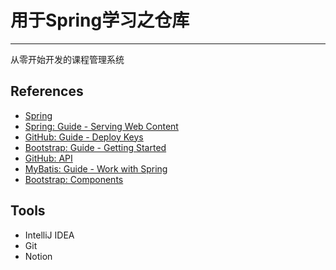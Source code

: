 # 用于Spring学习之仓库

---

从零开始开发的课程管理系统

## References

* [Spring](https://spring.io/guides)
* [Spring: Guide - Serving Web Content](https://spring.io/guides/gs/serving-web-content/)
* [GitHub: Guide - Deploy Keys](https://developer.github.com/v3/guides/managing-deploy-keys/#deploy-keys)
* [Bootstrap: Guide - Getting Started](https://v3.bootcss.com/getting-started/)
* [GitHub: API](https://developer.github.com/apps/)
* [MyBatis: Guide - Work with Spring](http://mybatis.org/spring-boot-starter/mybatis-spring-boot-autoconfigure/)
* [Bootstrap: Components](https://v3.bootcss.com/components/)

## Tools

* IntelliJ IDEA
* Git
* Notion


